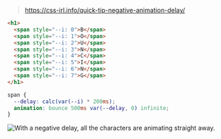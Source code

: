 
> https://css-irl.info/quick-tip-negative-animation-delay/

```html
<h1>
  <span style="--i: 0">B</span>
  <span style="--i: 1">O</span>
  <span style="--i: 2">U</span>
  <span style="--i: 3">N</span>
  <span style="--i: 4">C</span>
  <span style="--i: 5">I</span>
  <span style="--i: 6">N</span>
  <span style="--i: 7">G</span>
</h1>
```

```css
span {
  --delay: calc(var(--i) * 200ms);
  animation: bounce 500ms var(--delay, 0) infinite;
}
```

![With a negative delay, all the characters are animating straight away.](https://css-irl.info/quick-tip-negative-animation-delay-02.webp)
